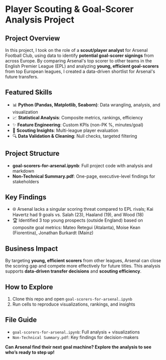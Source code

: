 # Player Scouting & Goal-Scorer Analysis Project

## Project Overview

In this project, I took on the role of a **scout/player analyst** for Arsenal Football Club, using data to identify **potential goal-scorer signings** from across Europe. By comparing Arsenal's top scorer to other teams in the English Premier League (EPL) and analyzing **young, efficient goal-scorers** from top European leagues, I created a data-driven shortlist for Arsenal's future transfers.

## Featured Skills

- 📊 **Python (Pandas, Matplotlib, Seaborn)**: Data wrangling, analysis, and visualization
- 📈 **Statistical Analysis**: Composite metrics, rankings, efficiency
- ✨ **Feature Engineering**: Custom KPIs (non-PK %, minutes/goal)
- 🔬 **Scouting Insights**: Multi-league player evaluation
- 🔍 **Data Validation & Cleaning**: Null checks, targeted filtering

## Project Structure

- **goal-scorers-for-arsenal.ipynb**: Full project code with analysis and markdown
- **Non-Technical Summary.pdf**: One-page, executive-level findings for stakeholders

## Key Findings

- 🌐 Arsenal lacks a singular scoring threat compared to EPL rivals; Kai Havertz had 9 goals vs. Salah (23), Haaland (19), and Wood (18)
- 🏆 Identified 3 top young prospects (outside England) based on composite goal metrics: Mateo Retegui (Atalanta), Moise Kean (Fiorentina), Jonathan Burkardt (Mainz)

## Business Impact

By targeting **young, efficient scorers** from other leagues, Arsenal can close the scoring gap and compete more effectively for future titles. This analysis supports **data-driven transfer decisions** and **scouting efficiency**.

## How to Explore

1. Clone this repo and open `goal-scorers-for-arsenal.ipynb`
2. Run cells to reproduce visualizations, rankings, and insights

## File Guide

- `goal-scorers-for-arsenal.ipynb`: Full analysis + visualizations
- `Non-Technical Summary.pdf`: Key findings for decision-makers

**Can Arsenal find their next goal machine? Explore the analysis to see who’s ready to step up!**

